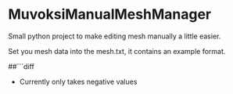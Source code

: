 # MuvoksiManualMeshManager
Small python project to make editing mesh manually a little easier.

Set you mesh data into the mesh.txt, it contains an example format. 

##```diff
- Currently only takes negative values 
